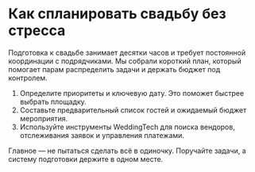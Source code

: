 # Как спланировать свадьбу без стресса

Подготовка к свадьбе занимает десятки часов и требует постоянной координации с подрядчиками. Мы собрали короткий план,
который помогает парам распределить задачи и держать бюджет под контролем.

1. Определите приоритеты и ключевую дату. Это поможет быстрее выбрать площадку.
2. Составьте предварительный список гостей и ожидаемый бюджет мероприятия.
3. Используйте инструменты WeddingTech для поиска вендоров, отслеживания заявок и управления платежами.

Главное — не пытаться сделать всё в одиночку. Поручайте задачи, а систему подготовки держите в одном месте.
